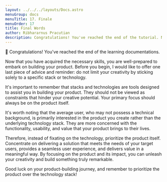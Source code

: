 ```yaml
---
layout: ../../../layouts/Docs.astro
menuGroup: docs
menuTitle: 17. Finale
menuOrder: 17
title: Final Words
author: Ribhararnus Pracutian
description: Congratulations! You've reached the end of the tutorial. Now you're ready to build your product.
---
```


🥳 Congratulations! You've reached the end of the learning documentations.

Now that you have acquired the necessary skills, you are well-prepared to embark on building your product. Before you begin, I would like to offer one last piece of advice and reminder: do not limit your creativity by sticking solely to a specific stack or technology.

It's important to remember that stacks and technologies are tools designed to assist you in building your product. They should not be viewed as constraints that hinder your creative potential. Your primary focus should always be on the product itself.

It's worth noting that the average user, who may not possess a technical background, is primarily interested in the product you create rather than the underlying technology stack. They are more concerned with the functionality, usability, and value that your product brings to their lives.

Therefore, instead of fixating on the technology, prioritize the product itself. Concentrate on delivering a solution that meets the needs of your target users, provides a seamless user experience, and delivers value in a meaningful way. By focusing on the product and its impact, you can unleash your creativity and build something truly remarkable.

Good luck on your product-building journey, and remember to prioritize the product over the technology stack!
